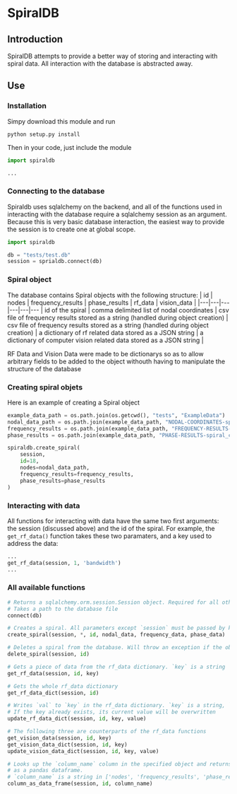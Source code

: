SpiralDB
========

## Introduction
SpiralDB attempts to provide a better way of storing and interacting with spiral data. All interaction with the database is abstracted away. 

## Use
### Installation
Simpy download this module and run 
```
python setup.py install
```
Then in your code, just include the module
```python
import spiraldb

...
```
### Connecting to the database
Spiraldb uses sqlalchemy on the backend, and all of the functions used in interacting with the database require a sqlalchemy session as an argument. Because this is very basic database interaction, the easiest way to provide the session is to create one at global scope. 
```python
import spiraldb

db = "tests/test.db"
session = sprialdb.connect(db)
```

### Spiral object
The database contains Spiral objects with the following structure:
| id | nodes | frequency_results | phase_results | rf_data | vision_data |
|---|---|---|---|---|---
| id of the spiral | comma delimited list of nodal coordinates | csv file of frequency results stored as a string (handled during object creation) | csv file of frequency results stored as a string (handled during object creation) | a dictionary of rf related data stored as a JSON string | a dictionary of computer vision related data stored as a JSON string |

RF Data and Vision Data were made to be dictionarys so as to allow arbitrary fields to be added to the object withouth having to manipulate the structure of the database

### Creating spiral objets
Here is an example of creating a Spiral object
```python
example_data_path = os.path.join(os.getcwd(), "tests", "ExampleData")
nodal_data_path = os.path.join(example_data_path, "NODAL-COORDINATES-spiral_contour_image_18.txt")
frequency_results = os.path.join(example_data_path, "FREQUENCY-RESULTS-spiral_contour_image_18.csv")
phase_results = os.path.join(example_data_path, "PHASE-RESULTS-spiral_contour_image_phase_18.csv")

spiraldb.create_spiral(
    session,
    id=18,
    nodes=nodal_data_path,
    frequency_results=frequency_results,
    phase_results=phase_results
)
```

### Interacting with data
All functions for interacting with data have the same two first arguments: the session (discussed above) and the id of the spiral. For example, the `get_rf_data()` function takes these two paramaters, and a key used to address the data:
```python
...
get_rf_data(session, 1, 'bandwidth')
...
```

### All available functions
```python
# Returns a sqlalchemy.orm.session.Session object. Required for all other functions
# Takes a path to the database file
connect(db)

# Creates a spiral. All parameters except `session` must be passed by keyword
create_spiral(session, *, id, nodal_data, frequency_data, phase_data)

# Deletes a spiral from the database. Will throw an exception if the object does not exist
delete_spiral(session, id)

# Gets a piece of data from the rf_data dictionary. `key` is a string 
get_rf_data(session, id, key)

# Gets the whole rf_data dictionary
get_rf_data_dict(session, id)

# Writes `val` to `key` in the rf_data dictionary. `key` is a string, `val` can be anything
# If the key already exists, its current value will be overwritten
update_rf_data_dict(session, id, key, value)

# The following three are counterparts of the rf_data functions
get_vision_data(session, id, key)
get_vision_data_dict(session, id, key)
update_vision_data_dict(session, id, key, value)

# Looks up the `column_name` column in the specified object and returns the data
# as a pandas dataframe. 
# `column_name` is a string in ['nodes', 'frequency_results', 'phase_results']
column_as_data_frame(session, id, column_name)
```